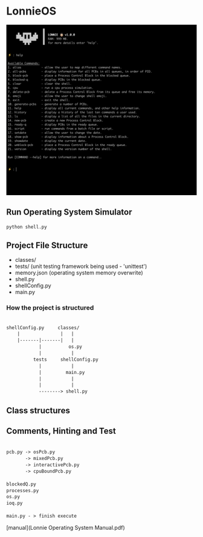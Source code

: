 # LonnieOS

![thumbnail](thumbnail.png)

## Run Operating System Simulator

```shell
python shell.py
```

## Project File Structure

- classes/
- tests/      (unit testing framework being used - 'unittest')
- memory.json (operating system memory overwrite)
- shell.py
- shellConfig.py
- main.py

### How the project is structured

```txt

shellConfig.py     classes/
    |               |   |
    |-------|-------|   |
            |          os.py
            |           |
          tests     shellConfig.py
            |           |
            |         main.py
            |           |
            |           |
            --------> shell.py
```

## Class structures

## Comments, Hinting and Test

```txt

pcb.py -> osPcb.py
       -> mixedPcb.py
       -> interactivePcb.py
       -> cpuBoundPcb.py

blockedQ.py  
processes.py 
os.py        
ioq.py 

main.py - > finish execute
```

[manual](Lonnie Operating System Manual.pdf)
